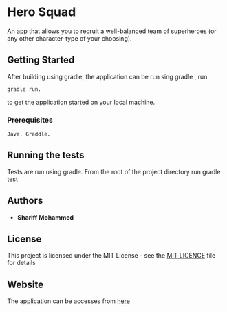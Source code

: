 # Hero Squad

An app that allows you to recruit a well-balanced team of superheroes (or any other character-type of your choosing).

## Getting Started

After  building using gradle,  the application can be run sing gradle , run


```
gradle run.
```
to get the application started on your local machine.
### Prerequisites


```
Java, Graddle.
```

## Running the tests

Tests are run using gradle. From the root of the project directory run gradle test


## Authors

* **Shariff Mohammed**


## License

This project is licensed under the MIT License - see the [MIT LICENCE](https://opensource.org/licenses/MIT) file for details

## Website

The application can be accesses from [here](vast-stream-35690.herokuapp.com)

